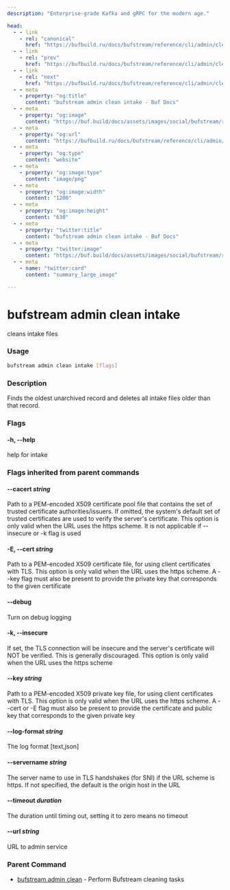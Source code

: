 ```yaml
---
description: "Enterprise-grade Kafka and gRPC for the modern age."

head:
  - - link
    - rel: "canonical"
      href: "https://bufbuild.ru/docs/bufstream/reference/cli/admin/clean/intake/"
  - - link
    - rel: "prev"
      href: "https://bufbuild.ru/docs/bufstream/reference/cli/admin/clean/"
  - - link
    - rel: "next"
      href: "https://bufbuild.ru/docs/bufstream/reference/cli/admin/clean/storage/"
  - - meta
    - property: "og:title"
      content: "bufstream admin clean intake - Buf Docs"
  - - meta
    - property: "og:image"
      content: "https://buf.build/docs/assets/images/social/bufstream/reference/cli/admin/clean/intake.png"
  - - meta
    - property: "og:url"
      content: "https://bufbuild.ru/docs/bufstream/reference/cli/admin/clean/intake/"
  - - meta
    - property: "og:type"
      content: "website"
  - - meta
    - property: "og:image:type"
      content: "image/png"
  - - meta
    - property: "og:image:width"
      content: "1200"
  - - meta
    - property: "og:image:height"
      content: "630"
  - - meta
    - property: "twitter:title"
      content: "bufstream admin clean intake - Buf Docs"
  - - meta
    - property: "twitter:image"
      content: "https://buf.build/docs/assets/images/social/bufstream/reference/cli/admin/clean/intake.png"
  - - meta
    - name: "twitter:card"
      content: "summary_large_image"

---
```


# bufstream admin clean intake

cleans intake files

### Usage

```sh
bufstream admin clean intake [flags]
```

### Description

Finds the oldest unarchived record and deletes all intake files older than that record.

### Flags

#### \-h, --help

help for intake

### Flags inherited from parent commands

#### \--cacert _string_

Path to a PEM-encoded X509 certificate pool file that contains the set of trusted certificate authorities/issuers. If omitted, the system's default set of trusted certificates are used to verify the server's certificate. This option is only valid when the URL uses the https scheme. It is not applicable if --insecure or -k flag is used

#### \-E, --cert _string_

Path to a PEM-encoded X509 certificate file, for using client certificates with TLS. This option is only valid when the URL uses the https scheme. A --key flag must also be present to provide the private key that corresponds to the given certificate

#### \--debug

Turn on debug logging

#### \-k, --insecure

If set, the TLS connection will be insecure and the server's certificate will NOT be verified. This is generally discouraged. This option is only valid when the URL uses the https scheme

#### \--key _string_

Path to a PEM-encoded X509 private key file, for using client certificates with TLS. This option is only valid when the URL uses the https scheme. A --cert or -E flag must also be present to provide the certificate and public key that corresponds to the given private key

#### \--log-format _string_

The log format \[text,json\]

#### \--servername _string_

The server name to use in TLS handshakes (for SNI) if the URL scheme is https. If not specified, the default is the origin host in the URL

#### \--timeout _duration_

The duration until timing out, setting it to zero means no timeout

#### \--url _string_

URL to admin service

### Parent Command

- [bufstream admin clean](../) - Perform Bufstream cleaning tasks
